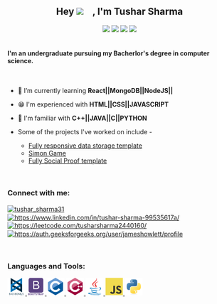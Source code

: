 <h2 align = "center">Hey <img src = "https://github.com/TheDudeThatCode/TheDudeThatCode/blob/master/Assets/Hi.gif?raw=true" width = "29px" style="max-width: 100%;padding-right: 20px;">, I'm Tushar Sharma</h2>
<div align="center">
<a href="https://twitter.com/Tushar_Sharma31"><img src = "https://camo.githubusercontent.com/fef1158854fdaa05fa99ba4cb50401cfcfe84234b93b1aa9123ea354037b323c/68747470733a2f2f63646e2e6a7364656c6976722e6e65742f6e706d2f73696d706c652d69636f6e7340332e31322e322f69636f6e732f747769747465722e737667" width="29px" style="max-width:100%;"></a>
<a href="https://github.com/SharmaTushar1"><img src = "https://camo.githubusercontent.com/d659d2bac00c01b42bffbae84bdc121e828b8fecd5b4949ffa2575f5d9e4a371/68747470733a2f2f63646e2e6a7364656c6976722e6e65742f6e706d2f73696d706c652d69636f6e734076332f69636f6e732f6c696e6b6564696e2e737667" width="29px" style="max-width:100%"></img></a>
<a href="https://leetcode.com/tusharsharma2440160/"><img src = "https://camo.githubusercontent.com/313828054219271ba20fe0469ce7925955367b5ff5ff3bee8896fdb2f9cb4bdc/68747470733a2f2f63646e2e6a7364656c6976722e6e65742f6e706d2f73696d706c652d69636f6e7340332e31322e322f69636f6e732f6c656574636f64652e737667" width="29px" style="max-width:100%"></img></a>
<a href="https://auth.geeksforgeeks.org/user/jameshowlett/profile"><img src = "https://www.pngrepo.com/png/330494/512/geeksforgeeks.png" width="29px" style="max-width:100%"></img></a>
</div>
<br>

<h4 align="left">I'm an undergraduate pursuing my Bacherlor's degree in computer science.</h4>

<br>

- 🌱 I’m currently learning **React||MongoDB||NodeJS||**


- 😁 I'm experienced with **HTML||CSS||JAVASCRIPT**


- 😬 I'm familiar with **C++||JAVA||C||PYTHON**

- Some of the projects I've worked on include
-<ul>
  <li>
    <a href="https://sharmatushar1.github.io/fylo-data-storage-component-master/">Fully responsive data storage template</a>
  </li>
  <li>
    <a href="https://sharmatushar1.github.io/Simon-Game/">Simon Game</a>
  </li>
  <li>
    <a href="https://sharmatushar1.github.io/soical-proof-section-master/">Fully Social Proof template</a>
  </li>
</ul>

</br>

<h3 align="left">Connect with me:</h3>

<p align="left">
<a href="https://twitter.com/tushar_sharma31" target="blank"><img align="center" src="https://raw.githubusercontent.com/rahuldkjain/github-profile-readme-generator/master/src/images/icons/Social/twitter.svg" alt="tushar_sharma31" height="30" width="40" /></a>
<a href="https://linkedin.com/in/https://www.linkedin.com/in/tushar-sharma-99535617a/" target="blank"><img align="center" src="https://raw.githubusercontent.com/rahuldkjain/github-profile-readme-generator/master/src/images/icons/Social/linked-in-alt.svg" alt="https://www.linkedin.com/in/tushar-sharma-99535617a/" height="30" width="40" /></a>
<a href="https://www.leetcode.com/https://leetcode.com/tusharsharma2440160/" target="blank"><img align="center" src="https://raw.githubusercontent.com/rahuldkjain/github-profile-readme-generator/master/src/images/icons/Social/leet-code.svg" alt="https://leetcode.com/tusharsharma2440160/" height="30" width="40" /></a>
<a href="https://auth.geeksforgeeks.org/user/https://auth.geeksforgeeks.org/user/jameshowlett/profile" target="blank"><img align="center" src="https://raw.githubusercontent.com/rahuldkjain/github-profile-readme-generator/master/src/images/icons/Social/geeks-for-geeks.svg" alt="https://auth.geeksforgeeks.org/user/jameshowlett/profile" height="30" width="40" /></a>
</p>

</br>

<h3 align="left">Languages and Tools:</h3>
<p align="left"> <a href="https://backbonejs.org" target="_blank" rel="noreferrer"> <img src="https://raw.githubusercontent.com/devicons/devicon/master/icons/backbonejs/backbonejs-original-wordmark.svg" alt="backbonejs" width="40" height="40"/> </a> <a href="https://getbootstrap.com" target="_blank" rel="noreferrer"> <img src="https://raw.githubusercontent.com/devicons/devicon/master/icons/bootstrap/bootstrap-plain-wordmark.svg" alt="bootstrap" width="40" height="40"/> </a> <a href="https://www.cprogramming.com/" target="_blank" rel="noreferrer"> <img src="https://raw.githubusercontent.com/devicons/devicon/master/icons/c/c-original.svg" alt="c" width="40" height="40"/> </a> <a href="https://www.w3schools.com/cpp/" target="_blank" rel="noreferrer"> <img src="https://raw.githubusercontent.com/devicons/devicon/master/icons/cplusplus/cplusplus-original.svg" alt="cplusplus" width="40" height="40"/> </a> <a href="https://www.java.com" target="_blank" rel="noreferrer"> <img src="https://raw.githubusercontent.com/devicons/devicon/master/icons/java/java-original.svg" alt="java" width="40" height="40"/> </a> <a href="https://developer.mozilla.org/en-US/docs/Web/JavaScript" target="_blank" rel="noreferrer"> <img src="https://raw.githubusercontent.com/devicons/devicon/master/icons/javascript/javascript-original.svg" alt="javascript" width="40" height="40"/> </a> <a href="https://www.python.org" target="_blank" rel="noreferrer"> <img src="https://raw.githubusercontent.com/devicons/devicon/master/icons/python/python-original.svg" alt="python" width="40" height="40"/> </a> </p>

